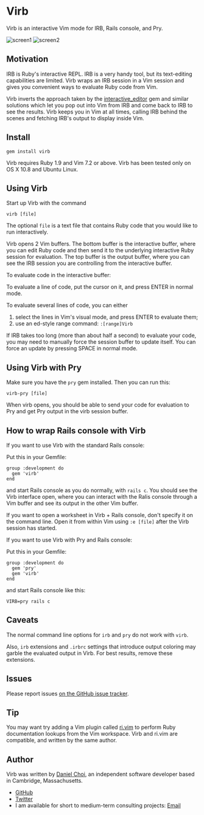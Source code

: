 # Virb

Virb is an interactive Vim mode for IRB, Rails console, and Pry.

![screen1](https://raw.github.com/danchoi/virb/master/images/virb1-sm.png)
![screen2](https://raw.github.com/danchoi/virb/master/images/virb2-sm.png)

## Motivation

IRB is Ruby's interactive REPL. IRB is a very handy tool, but its text-editing
capabilities are limited. Virb wraps an IRB session in a Vim session and gives
you convenient ways to evaluate Ruby code from Vim.

Virb inverts the approach taken by
the [interactive_editor](https://github.com/jberkel/interactive_editor) gem and
similar solutions which let you pop out into Vim from IRB and come back to IRB
to see the results.  Virb keeps you in Vim at all times, calling IRB behind the
scenes and fetching IRB's output to display inside Vim.

## Install

    gem install virb

Virb requires Ruby 1.9 and Vim 7.2 or above. Virb has been tested only on OS X
10.8 and Ubuntu Linux.


## Using Virb 

Start up Virb with the command

    virb [file]

The optional `file` is a text file that contains Ruby code that you
would like to run interactively.

Virb opens 2 Vim buffers. The bottom buffer is the interactive buffer, 
where you can edit Ruby code and then send it to the underlying interactive
Ruby session for evaluation. The top buffer is the output buffer, where you 
can see the IRB session you are controlling from the interactive buffer.

To evaluate code in the interactive buffer:

To evaluate a line of code, put the cursor on it, and press ENTER in normal mode.

To evaluate several lines of code, you can either

1. select the lines in Vim's visual mode, and press ENTER to evaluate them;
2. use an ed-style range command: `:[range]Virb`

If IRB takes too long (more than about half a second) to evaluate your code,
you may need to manually force the session buffer to update itself. You can
force an update by pressing SPACE in normal mode.


## Using Virb with Pry

Make sure you have the `pry` gem installed. Then you can run this:

    virb-pry [file]

When virb opens, you should be able to send your code for evaluation to Pry and
get Pry output in the virb session buffer.

## How to wrap Rails console with Virb 

If you want to use Virb with the standard Rails console:

Put this in your Gemfile:

    group :development do
      gem 'virb'
    end

and start Rails console as you do normally, with `rails c`. You should see the
Virb interface open, where you can interact with the Ralis console through a
Vim buffer and see its output in the other Vim buffer.

If you want to open a worksheet in Virb + Rails console, don't specify it on
the command line. Open it from within Vim using `:e [file]` after the Virb
session has started.

If you want to use Virb with Pry and Rails console:

Put this in your Gemfile:

    group :development do
      gem 'pry'
      gem 'virb'
    end

and start Rails console like this:

    VIRB=pry rails c

## Caveats

The normal command line options for `irb` and `pry` do not work with `virb`.

Also, `irb` extensions and `.irbrc` settings that introduce output coloring may
garble the evaluated output in Virb. For best results, remove these extensions.

## Issues

Please report issues [on the GitHub issue tracker](https://github.com/danchoi/virb/issues).

## Tip

You may want try adding a Vim plugin called
[ri.vim](https://github.com/danchoi/ri.vim) to perform
Ruby documentation lookups from the Vim workspace. Virb and ri.vim are
compatible, and written by the same author.

## Author

Virb was written by [Daniel Choi](http://danielchoi.com/software), an independent software developer based in Cambridge, Massachusetts.

* [GitHub](http://github.com/danchoi)
* [Twitter](http://twitter.com/danchoi)
* I am available for short to medium-term consulting projects: [Email](mailto:dhchoi@gmail.com)
